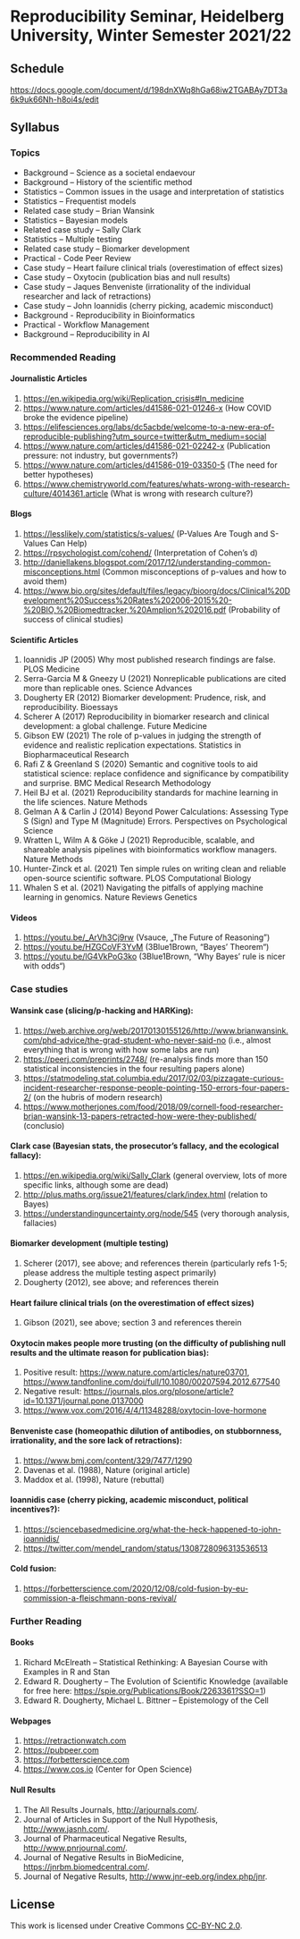 # Reproducibility Seminar, Heidelberg University, Winter Semester 2021/22
## Schedule
https://docs.google.com/document/d/198dnXWq8hGa68iw2TGABAy7DT3a6k9uk66Nh-h8oi4s/edit

## Syllabus
### Topics
- Background – Science as a societal endaevour
- Background – History of the scientific method
- Statistics – Common issues in the usage and interpretation of statistics
- Statistics – Frequentist models
- Related case study – Brian Wansink
- Statistics – Bayesian models
- Related case study – Sally Clark
- Statistics – Multiple testing
- Related case study – Biomarker development
- Practical - Code Peer Review 
- Case study – Heart failure clinical trials (overestimation of effect sizes)
- Case study – Oxytocin (publication bias and null results)
- Case study – Jaques Benveniste (irrationality of the individual researcher and lack of retractions)
- Case study – John Ioannidis (cherry picking, academic misconduct)
- Background - Reproducibility in Bioinformatics
- Practical - Workflow Management
- Background – Reproducibility in AI

### Recommended Reading
#### Journalistic Articles
1.	https://en.wikipedia.org/wiki/Replication_crisis#In_medicine
2.	https://www.nature.com/articles/d41586-021-01246-x (How COVID broke the evidence pipeline)
3.	https://elifesciences.org/labs/dc5acbde/welcome-to-a-new-era-of-reproducible-publishing?utm_source=twitter&utm_medium=social
4.	https://www.nature.com/articles/d41586-021-02242-x (Publication pressure: not industry, but governments?)
5.	https://www.nature.com/articles/d41586-019-03350-5 (The need for better hypotheses)
6.	https://www.chemistryworld.com/features/whats-wrong-with-research-culture/4014361.article (What is wrong with research culture?)
#### Blogs
1.	https://lesslikely.com/statistics/s-values/ (P-Values Are Tough and S-Values Can Help)
2.	https://rpsychologist.com/cohend/ (Interpretation of Cohen’s d)
3.	http://daniellakens.blogspot.com/2017/12/understanding-common-misconceptions.html (Common misconceptions of p-values and how to avoid them)
4.	https://www.bio.org/sites/default/files/legacy/bioorg/docs/Clinical%20Development%20Success%20Rates%202006-2015%20-%20BIO,%20Biomedtracker,%20Amplion%202016.pdf (Probability of success of clinical studies)
#### Scientific Articles
1.	Ioannidis JP (2005) Why most published research findings are false. PLOS Medicine
2.	Serra-Garcia M & Gneezy U (2021) Nonreplicable publications are cited more than replicable ones. Science Advances
3.	Dougherty ER (2012) Biomarker development: Prudence, risk, and reproducibility. Bioessays
4.	Scherer A (2017) Reproducibility in biomarker research and clinical development: a global challenge. Future Medicine 
5.	Gibson EW (2021) The role of p-values in judging the strength of evidence and realistic replication expectations. Statistics in Biopharmaceutical Research 
6.	Rafi Z & Greenland S (2020) Semantic and cognitive tools to aid statistical science: replace confidence and significance by compatibility and surprise. BMC Medical Research Methodology
7.	Heil BJ et al. (2021) Reproducibility standards for machine learning in the life sciences. Nature Methods
8.	Gelman A & Carlin J (2014) Beyond Power Calculations: Assessing Type S (Sign) and Type M (Magnitude) Errors. Perspectives on Psychological Science
9.	Wratten L, Wilm A & Göke J (2021) Reproducible, scalable, and shareable analysis pipelines with bioinformatics workflow managers. Nature Methods
10.	Hunter-Zinck et al. (2021) Ten simple rules on writing clean and reliable open-source scientific software. PLOS Computational Biology
11.	Whalen S et al. (2021) Navigating the pitfalls of applying machine learning in genomics. Nature Reviews Genetics
#### Videos
1.	https://youtu.be/_ArVh3Cj9rw (Vsauce, „The Future of Reasoning”)
2.	https://youtu.be/HZGCoVF3YvM (3Blue1Brown, “Bayes’ Theorem“)
3.	https://youtu.be/lG4VkPoG3ko (3Blue1Brown, “Why Bayes’ rule is nicer with odds“)
### Case studies
#### Wansink case (slicing/p-hacking and HARKing):
1.	https://web.archive.org/web/20170130155126/http://www.brianwansink.com/phd-advice/the-grad-student-who-never-said-no (i.e., almost everything that is wrong with how some labs are run)
2.	https://peerj.com/preprints/2748/ (re-analysis finds more than 150 statistical inconsistencies in the four resulting papers alone)
3.	https://statmodeling.stat.columbia.edu/2017/02/03/pizzagate-curious-incident-researcher-response-people-pointing-150-errors-four-papers-2/ (on the hubris of modern research)
4.	https://www.motherjones.com/food/2018/09/cornell-food-researcher-brian-wansink-13-papers-retracted-how-were-they-published/ (conclusio)
#### Clark case (Bayesian stats, the prosecutor’s fallacy, and the ecological fallacy):
1.	https://en.wikipedia.org/wiki/Sally_Clark (general overview, lots of more specific links, although some are dead)
2.	http://plus.maths.org/issue21/features/clark/index.html (relation to Bayes)
3.	https://understandinguncertainty.org/node/545 (very thorough analysis, fallacies)
#### Biomarker development (multiple testing)
1.	Scherer (2017), see above; and references therein (particularly refs 1-5; please address the multiple testing aspect primarily)
2.	Dougherty (2012), see above; and references therein
#### Heart failure clinical trials (on the overestimation of effect sizes)
1.	Gibson (2021), see above; section 3 and references therein
#### Oxytocin makes people more trusting (on the difficulty of publishing null results and the ultimate reason for publication bias):
1.	Positive result: https://www.nature.com/articles/nature03701, https://www.tandfonline.com/doi/full/10.1080/00207594.2012.677540 
2.	Negative result: https://journals.plos.org/plosone/article?id=10.1371/journal.pone.0137000
3.	https://www.vox.com/2016/4/4/11348288/oxytocin-love-hormone
#### Benveniste case (homeopathic dilution of antibodies, on stubbornness, irrationality, and the sore lack of retractions):
1.	https://www.bmj.com/content/329/7477/1290 
2.	Davenas et al. (1988), Nature (original article)
3.	Maddox et al. (1998), Nature (rebuttal)
#### Ioannidis case (cherry picking, academic misconduct, political incentives?):
1.	https://sciencebasedmedicine.org/what-the-heck-happened-to-john-ioannidis/
2.	https://twitter.com/mendel_random/status/1308728096313536513
#### Cold fusion:
1.	https://forbetterscience.com/2020/12/08/cold-fusion-by-eu-commission-a-fleischmann-pons-revival/
### Further Reading
#### Books
1.	Richard McElreath – Statistical Rethinking: A Bayesian Course with Examples in R and Stan
2.	Edward R. Dougherty – The Evolution of Scientific Knowledge (available for free here: https://spie.org/Publications/Book/2263361?SSO=1)
3.	Edward R. Dougherty, Michael L. Bittner – Epistemology of the Cell
#### Webpages
1.	https://retractionwatch.com
2.	https://pubpeer.com
3.	https://forbetterscience.com
4.	https://www.cos.io (Center for Open Science)
#### Null Results
1.	The All Results Journals, http://arjournals.com/.
2.	Journal of Articles in Support of the Null Hypothesis, http://www.jasnh.com/.
3.	Journal of Pharmaceutical Negative Results, http://www.pnrjournal.com/.
4.	Journal of Negative Results in BioMedicine, https://jnrbm.biomedcentral.com/.
5.	Journal of Negative Results, http://www.jnr-eeb.org/index.php/jnr.

## License
This work is licensed under Creative Commons [CC-BY-NC 2.0](https://creativecommons.org/licenses/by-nc/2.0/).
